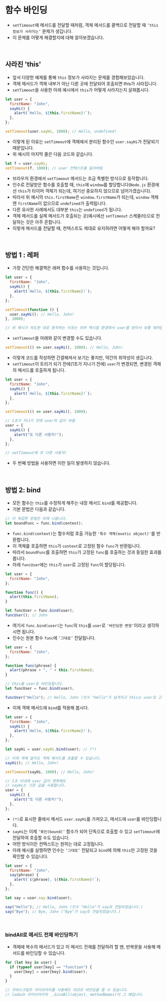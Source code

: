 # 함수 바인딩

- `setTimeout`에 메서드를 전달할 때처럼, 객체 메서드를 콜백으로 전달할 때 `’this 정보가 사라지는’` 문제가 생깁니다.
- 이 문제를 어떻게 해결할지에 대해 알아보겠습니다.

<br>

## 사라진 'this'

- 앞서 다양한 예제를 통해 `this` 정보가 사라지는 문제를 경험해보았습니다.
- 객체 메서드가 객체 내부가 아닌 다른 곳에 전달되어 호출되면 this가 사라집니다.
- `setTimeout`을 사용한 아래 예시에서 `this`가 어떻게 사라지는지 살펴봅시다.

```js
let user = {
  firstName: "John",
  sayHi() {
    alert(`Hello, ${this.firstName}!`);
  },
};

setTimeout(user.sayHi, 1000); // Hello, undefined!
```

- 이렇게 된 이유는 `setTimeout`에 객체에서 분리된 함수인 `user.sayHi`가 전달되기 때문입니다.
- 위 예시의 마지막 줄은 다음 코드와 같습니다.

```js
let f = user.sayHi;
setTimeout(f, 1000); // user 컨텍스트를 잃어버림
```

- 브라우저 환경에서 `setTimeout` 메서드는 조금 특별한 방식으로 동작합니다.
- 인수로 전달받은 함수를 호출할 때, `this`에 `window`를 할당합니다(`Node.js` 환경에선 `this`가 타이머 객체가 되는데, 여기선 중요하지 않으므로 넘어가겠습니다).
- 따라서 위 예시의 `this.firstName`은 `window.firstName`가 되는데, `window` 객체엔 `firstName`이 없으므로 `undefined`가 출력됩니다.
- 다른 유사한 사례에서도 대부분 `this`는 `undefined`가 됩니다.
- 객체 메서드를 실제 메서드가 호출되는 곳(예시에선 `setTimeout` 스케줄러)으로 전달하는 것은 아주 흔합니다.
- 이렇게 메서드를 전달할 때, 컨텍스트도 제대로 유지하려면 어떻게 해야 할까요?

<br>

## 방법 1 : 레퍼

- 가장 간단한 해결책은 래퍼 함수를 사용하는 것입니다.

```js
let user = {
  firstName: "John",
  sayHi() {
    alert(`Hello, ${this.firstName}!`);
  },
};

setTimeout(function () {
  user.sayHi(); // Hello, John!
}, 1000);

// 위 예시가 의도한 대로 동작하는 이유는 외부 렉시컬 환경에서 user를 받아서 보통 때처럼 메서드를 호출했기 때문입니다.
```

- `setTimeout`을 아래와 같이 변경할 수도 있습니다.

```js
setTimeout(() => user.sayHi(), 1000); // Hello, John!
```

- 이렇게 코드를 작성하면 간결해져서 보기는 좋지만, 약간의 취약성이 생깁니다.
- `setTimeout`이 트리거 되기 전에(1초가 지나기 전에) `user`가 변경되면, 변경된 객체의 메서드를 호출하게 됩니다.

```js
let user = {
  firstName: "John",
  sayHi() {
    alert(`Hello, ${this.firstName}!`);
  },
};

setTimeout(() => user.sayHi(), 1000);

// 1초가 지나기 전에 user의 값이 바뀜
user = {
  sayHi() {
    alert("또 다른 사용자!");
  },
};

// setTimeout에 또 다른 사용자!
```

- 두 번째 방법을 사용하면 이런 일이 발생하지 않습니다.

<br>

## 방법 2: bind

- 모든 함수는 `this`를 수정하게 해주는 내장 메서드 `bind`를 제공합니다.
- 기본 문법은 다음과 같습니다.

```js
// 더 복잡한 문법은 뒤에 나옵니다.
let boundFunc = func.bind(context);
```

- `func.bind(context)`는 함수처럼 호출 가능한 `'특수 객체(exotic object)'`를 반환합니다.
- 이 객체를 호출하면 `this`가 `context`로 고정된 함수 `func`가 반환됩니다.
- 따라서 `boundFunc`를 호출하면 `this`가 고정된 `func`를 호출하는 것과 동일한 효과를 봅니다.
- 아래 `funcUser`에는 `this`가 `user`로 고정된 `func`이 할당됩니다.

```js
let user = {
  firstName: "John",
};

function func() {
  alert(this.firstName);
}

let funcUser = func.bind(user);
funcUser(); // John
```

- 여기서 `func.bind(user)`는 `func`의 `this`를 `user`로 `'바인딩한 변형’`이라고 생각하시면 됩니다.
- 인수는 원본 함수 `func`에 `‘그대로’` 전달됩니다.

```js
let user = {
  firstName: "John",
};

function func(phrase) {
  alert(phrase + ", " + this.firstName);
}

// this를 user로 바인딩합니다.
let funcUser = func.bind(user);

funcUser("Hello"); // Hello, John (인수 "Hello"가 넘겨지고 this는 user로 고정됩니다.)
```

- 이제 객체 메서드에 `bind`를 적용해 봅시다.

```js
let user = {
  firstName: "John",
  sayHi() {
    alert(`Hello, ${this.firstName}!`);
  },
};

let sayHi = user.sayHi.bind(user); // (*)

// 이제 객체 없이도 객체 메서드를 호출할 수 있습니다.
sayHi(); // Hello, John!

setTimeout(sayHi, 1000); // Hello, John!

// 1초 이내에 user 값이 변화해도
// sayHi는 기존 값을 사용합니다.
user = {
  sayHi() {
    alert("또 다른 사용자!");
  },
};
```

- `(*)`로 표시한 줄에서 메서드 `user.sayHi`를 가져오고, 메서드에 `user`를 바인딩합니다.
- `sayHi`는 이제 `‘묶인(bound)’` 함수가 되어 단독으로 호출할 수 있고 `setTimeout`에 전달하여 호출할 수도 있습니다.
- 어떤 방식이든 컨택스트는 원하는 대로 고정됩니다.
- 아래 예시를 실행하면 인수는 `‘그대로’` 전달되고 `bind`에 의해 `this`만 고정된 것을 확인할 수 있습니다.

```js
let user = {
  firstName: "John",
  say(phrase) {
    alert(`${phrase}, ${this.firstName}!`);
  },
};

let say = user.say.bind(user);

say("Hello"); // Hello, John (인수 "Hello"가 say로 전달되었습니다.)
say("Bye"); // Bye, John ("Bye"가 say로 전달되었습니다.)
```

<br>

### bindAll로 메서드 전체 바인딩하기

- 객체에 복수의 메서드가 있고 이 메서드 전체를 전달하려 할 땐, 반복문을 사용해 메서드를 바인딩할 수 있습니다.

```js
for (let key in user) {
  if (typeof user[key] == "function") {
    user[key] = user[key].bind(user);
  }
}

// 자바스크립트 라이브러리를 사용해도 대규모 바인딩을 할 수 있습니다.
// lodash 라이브러리의 _.bindAll(object, methodNames)이 그 예입니다.
```
